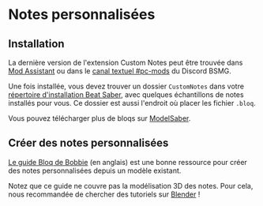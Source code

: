 # Notes personnalisées

## Installation

La dernière version de l'extension Custom Notes peut être trouvée dans [Mod Assistant](https://github.com/Assistant/ModAssistant/releases/latest) ou dans le [canal textuel #pc-mods](https://discord.gg/beatsabermods) du Discord BSMG.

Une fois installée, vous devez trouver un dossier `CustomNotes` dans votre [répertoire d'installation Beat Saber](/fr/faq/install-folder.md), avec quelques échantillons de notes installés pour vous. Ce dossier est aussi l'endroit où placer les fichier `.bloq`.

Vous pouvez télécharger plus de bloqs sur [ModelSaber](https://modelsaber.com/Bloqs/).

## Créer des notes personnalisées

[Le guide Bloq de Bobbie](https://bs.assistant.moe/Bloqs/) (en anglais) est une bonne ressource pour créer des notes personnalisées depuis un modèle existant.

Notez que ce guide ne couvre pas la modélisation 3D des notes. Pour cela, nous recommandée de chercher des tutoriels sur [Blender](https://www.blender.org/) !
